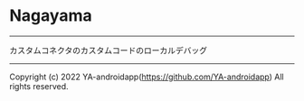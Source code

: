 # Nagayama

---

カスタムコネクタのカスタムコードのローカルデバッグ

---

Copyright (c) 2022 YA-androidapp(https://github.com/YA-androidapp) All rights reserved.
